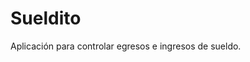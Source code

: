 <h1 class="code-line" data-line-start=0 data-line-end=1 ><a id="Sueldito_0"></a>Sueldito</h1>
<p class="has-line-data" data-line-start="1" data-line-end="2">Aplicación para controlar egresos e ingresos de sueldo.</p>